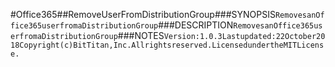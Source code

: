#Office365##RemoveUserFromDistributionGroup###SYNOPSIS```RemovesanOffice365userfromaDistributionGroup```###DESCRIPTION```RemovesanOffice365userfromaDistributionGroup```###NOTES```Version:1.0.3Lastupdated:22October2018Copyright(c)BitTitan,Inc.Allrightsreserved.LicensedundertheMITLicense.```
